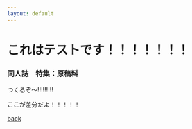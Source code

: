```yaml
---
layout: default
---
```


# これはテストです！！！！！！！

### 同人誌　特集：原稿料　

つくるぞ〜!!!!!!!!!

ここが差分だよ！！！！！


[back](../)
